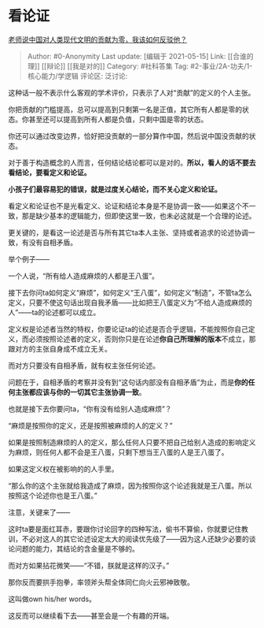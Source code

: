 # 看论证
[老师说中国对人类现代文明的贡献为零，我该如何反驳他？](https://www.zhihu.com/question/413077543/answer/1885119748)

> Author: #0-Anonymity
> Last update: [编辑于 2021-05-15]
> Link: [[合谁的理]] [[辩论]] [[我是对的]]
> Category: #社科答集
> Tag: #2-事业/2A-功夫/1-核心能力/学逻辑
> 评论区:
> 泛讨论:

这种话一般不表示什么客观的学术评价，只表示了人对“贡献”的定义的个人主张。

你把贡献的门槛提高，总可以提高到只剩第一名是正值，其它所有人都是零的状态。你甚至还可以提高到所有人都是负值，只剩中国是零的状态。

你还可以通过改变边界，恰好把没贡献的一部分算作中国，然后说中国没贡献的状态。

对于善于构造概念的人而言，任何结论结论都可以是对的。**所以，看人的话不要去看结论，要看定义和论证。**

**小孩子们最容易犯的错误，就是过度关心结论，而不关心定义和论证。**

看定义和论证也不是光看定义、论证和结论本身是不是协调一致——如果这个不一致，那是缺少基本的逻辑能力，但即使这里一致，也未必这就是一个合理的论述。

更关键的，是看这一论述是否与所有其它ta本人主张、坚持或者追求的论述协调一致，有没有自相矛盾。

举个例子——

一个人说，“所有给人造成麻烦的人都是王八蛋”。

接下去你问ta如何定义“麻烦”，如何定义“王八蛋”，如何定义“制造”，不管ta怎么定义，只要不使这句话出现自我矛盾——比如把王八蛋定义为“不给人造成麻烦的人”——ta的论述都可以成立。

定义权是论述者当然的特权，你要论证ta的论述是否合乎逻辑，不能按照你自己定义，而必须按照论述者的定义，否则你只是在论述**你自己所理解的版本**不成立，那跟对方的主张自身成不成立无关。

而对方只要没有自相矛盾，就有权主张任何论述。

问题在于，自相矛盾的考察并没有到“这句话内部没有自相矛盾”为止，而是**你的任何主张都应该与你的一切其它主张协调一致**。

也就是接下去你要问ta，“你有没有给别人造成麻烦”？

“麻烦是按照你的定义，还是按照被麻烦的人的定义？”

如果是按照制造麻烦的人的定义，那么任何人只要不把自己给别人造成的影响定义为麻烦，则任何人都不会是王八蛋，只剩下想当王八蛋的人是王八蛋了。

如果这定义权在被影响的的人手里。

“那么你的这个主张就给我造成了麻烦，因为按照你这个论述我就是王八蛋。所以按照这个论述你也是王八蛋。”

注意，关键来了——

这时ta要是面红耳赤，要跟你讨论回字的四种写法，偷书不算偷，你就要记住教训，不必对这人的其它论述设定太大的阅读优先级了——因为这人还缺少必要的谈论问题的能力，其结论的含金量是不够的。

而对方如果拈花微笑——“不错，朕就是这样的汉子。”

那你反而要拱手抱拳，率领斧头帮全体同仁向火云邪神致敬。

这叫做own his/her words。

这反而可以继续看下去——甚至会是一个有趣的开端。
